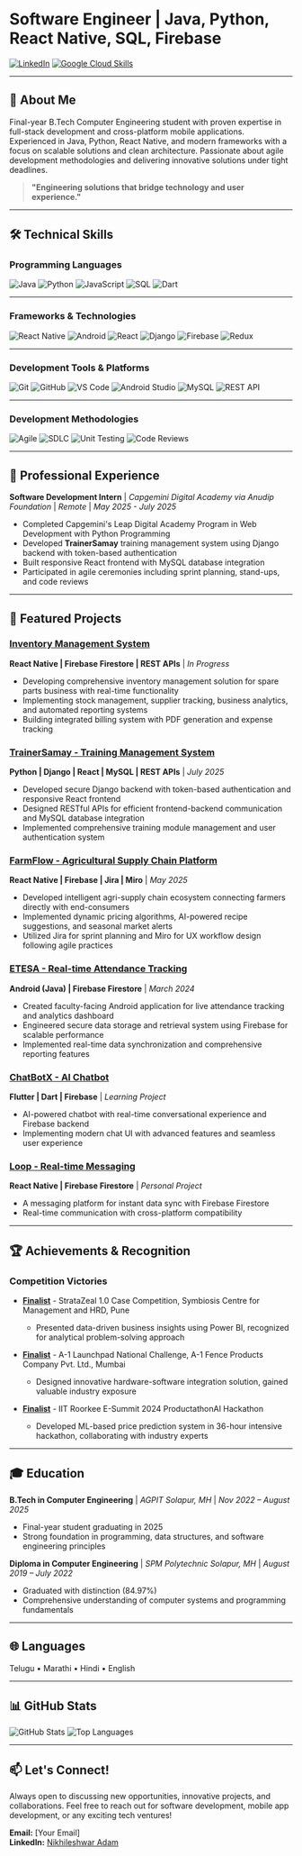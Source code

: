 # Software Engineer | Java, Python, React Native, SQL, Firebase

[![LinkedIn](https://img.shields.io/badge/LinkedIn-Nikhileshwar%20Adam-blue?style=for-the-badge&logo=linkedin&logoColor=white)](https://www.linkedin.com/in/nikhileshwar-adam/)
[![Google Cloud Skills](https://img.shields.io/badge/Google%20Cloud-Skills-yellow?style=for-the-badge&logo=googlecloud&logoColor=white)](https://www.cloudskillsboost.google/public_profiles/79a13a9b-031c-4e9e-bc2b-93ec856a3b3f)

---

## 📜 About Me
Final-year B.Tech Computer Engineering student with proven expertise in full-stack development and cross-platform mobile applications. Experienced in Java, Python, React Native, and modern frameworks with a focus on scalable solutions and clean architecture. Passionate about agile development methodologies and delivering innovative solutions under tight deadlines.

> **"Engineering solutions that bridge technology and user experience."**

---

## 🛠️ Technical Skills

### Programming Languages
![Java](https://img.shields.io/badge/Java-ED8B00?style=for-the-badge&logo=java&logoColor=white)
![Python](https://img.shields.io/badge/Python-3776AB?style=for-the-badge&logo=python&logoColor=white)
![JavaScript](https://img.shields.io/badge/JavaScript-F7DF1E?style=for-the-badge&logo=javascript&logoColor=black)
![SQL](https://img.shields.io/badge/SQL-4479A1?style=for-the-badge&logo=mysql&logoColor=white)
![Dart](https://img.shields.io/badge/Dart-0175C2?style=for-the-badge&logo=dart&logoColor=white)

---

### Frameworks & Technologies
![React Native](https://img.shields.io/badge/React_Native-20232A?style=for-the-badge&logo=react&logoColor=61DAFB)
![Android](https://img.shields.io/badge/Android-3DDC84?style=for-the-badge&logo=android&logoColor=white)
![React](https://img.shields.io/badge/React-20232A?style=for-the-badge&logo=react&logoColor=61DAFB)
![Django](https://img.shields.io/badge/Django-092E20?style=for-the-badge&logo=django&logoColor=white)
![Firebase](https://img.shields.io/badge/Firebase-FFCA28?style=for-the-badge&logo=firebase&logoColor=black)
![Redux](https://img.shields.io/badge/Redux-593D88?style=for-the-badge&logo=redux&logoColor=white)

---

### Development Tools & Platforms
![Git](https://img.shields.io/badge/Git-F05032?style=for-the-badge&logo=git&logoColor=white)
![GitHub](https://img.shields.io/badge/GitHub-100000?style=for-the-badge&logo=github&logoColor=white)
![VS Code](https://img.shields.io/badge/VS_Code-007ACC?style=for-the-badge&logo=visual-studio-code&logoColor=white)
![Android Studio](https://img.shields.io/badge/Android_Studio-3DDC84?style=for-the-badge&logo=android-studio&logoColor=white)
![MySQL](https://img.shields.io/badge/MySQL-4479A1?style=for-the-badge&logo=mysql&logoColor=white)
![REST API](https://img.shields.io/badge/REST_API-FF6C37?style=for-the-badge&logo=postman&logoColor=white)

---

### Development Methodologies
![Agile](https://img.shields.io/badge/Agile-2496ED?style=for-the-badge&logo=agile&logoColor=white)
![SDLC](https://img.shields.io/badge/SDLC-FF6B6B?style=for-the-badge&logo=process&logoColor=white)
![Unit Testing](https://img.shields.io/badge/Unit_Testing-4CAF50?style=for-the-badge&logo=testing&logoColor=white)
![Code Reviews](https://img.shields.io/badge/Code_Reviews-9C27B0?style=for-the-badge&logo=github&logoColor=white)

---

## 💼 Professional Experience

**Software Development Intern** | *Capgemini Digital Academy via Anudip Foundation* | *Remote* | *May 2025 - July 2025*
- Completed Capgemini's Leap Digital Academy Program in Web Development with Python Programming
- Developed **TrainerSamay** training management system using Django backend with token-based authentication
- Built responsive React frontend with MySQL database integration
- Participated in agile ceremonies including sprint planning, stand-ups, and code reviews

---

## 🔧 Featured Projects

### [Inventory Management System](https://github.com/IJNikhil/inventory-management) 
**React Native | Firebase Firestore | REST APIs** | *In Progress*
- Developing comprehensive inventory management solution for spare parts business with real-time functionality
- Implementing stock management, supplier tracking, business analytics, and automated reporting systems
- Building integrated billing system with PDF generation and expense tracking

### [TrainerSamay - Training Management System](https://github.com/IJNikhil/TrainerSamay)
**Python | Django | React | MySQL | REST APIs** | *July 2025*
- Developed secure Django backend with token-based authentication and responsive React frontend
- Designed RESTful APIs for efficient frontend-backend communication and MySQL database integration
- Implemented comprehensive training module management and user authentication system

### [FarmFlow - Agricultural Supply Chain Platform](https://github.com/IJNikhil/FarmFlow)
**React Native | Firebase | Jira | Miro** | *May 2025*
- Developed intelligent agri-supply chain ecosystem connecting farmers directly with end-consumers
- Implemented dynamic pricing algorithms, AI-powered recipe suggestions, and seasonal market alerts
- Utilized Jira for sprint planning and Miro for UX workflow design following agile practices

### [ETESA - Real-time Attendance Tracking](https://github.com/IJNikhil/ETESA)
**Android (Java) | Firebase Firestore** | *March 2024*
- Created faculty-facing Android application for live attendance tracking and analytics dashboard
- Engineered secure data storage and retrieval system using Firebase for scalable performance
- Implemented real-time data synchronization and comprehensive reporting features

### [ChatBotX - AI Chatbot](https://github.com/IJNikhil/fluttergemini)
**Flutter | Dart | Firebase** | *Learning Project*
- AI-powered chatbot with real-time conversational experience and Firebase backend
- Implementing modern chat UI with advanced features and seamless user experience

### [Loop - Real-time Messaging](https://github.com/IJNikhil/Loop)
**React Native | Firebase Firestore** | *Personal Project*
- A messaging platform for instant data sync with Firebase Firestore
- Real-time communication with cross-platform compatibility

---

## 🏆 Achievements & Recognition

### Competition Victories
- **[Finalist](https://www.linkedin.com/posts/nikhileshwar-adam_stratazeal-competition-powerbi-activity-7002153192764289024-FJzJ)** - StrataZeal 1.0 Case Competition, Symbiosis Centre for Management and HRD, Pune
  - Presented data-driven business insights using Power BI, recognized for analytical problem-solving approach

- **[Finalist](https://www.linkedin.com/posts/nikhileshwar-adam_a1-launchpad-national-challenge-activity-7002539516851733504-WY2Y)** - A-1 Launchpad National Challenge, A-1 Fence Products Company Pvt. Ltd., Mumbai
  - Designed innovative hardware-software integration solution, gained valuable industry exposure

- **[Finalist](https://www.linkedin.com/posts/nikhileshwar-adam_iitroorkee-esummit-hackathon-activity-7002839294847234048-XmNk)** - IIT Roorkee E-Summit 2024 ProductathonAI Hackathon
  - Developed ML-based price prediction system in 36-hour intensive hackathon, collaborating with industry experts

---

## 🎓 Education

**B.Tech in Computer Engineering** | *AGPIT Solapur, MH* | *Nov 2022 – August 2025*
- Final-year student graduating in 2025
- Strong foundation in programming, data structures, and software engineering principles

**Diploma in Computer Engineering** | *SPM Polytechnic Solapur, MH* | *August 2019 – July 2022*
- Graduated with distinction (84.97%)
- Comprehensive understanding of computer systems and programming fundamentals

---

## 🌐 Languages
Telugu • Marathi • Hindi • English

---

## 📊 GitHub Stats
![GitHub Stats](https://github-readme-stats.vercel.app/api?username=IJNikhil&show_icons=true&theme=radical)
![Top Languages](https://github-readme-stats.vercel.app/api/top-langs/?username=IJNikhil&layout=compact&theme=radical)

---

## 📫 Let's Connect!
Always open to discussing new opportunities, innovative projects, and collaborations. Feel free to reach out for software development, mobile app development, or any exciting tech ventures!

**Email:** [Your Email]  
**LinkedIn:** [Nikhileshwar Adam](https://www.linkedin.com/in/nikhileshwar-adam/)
